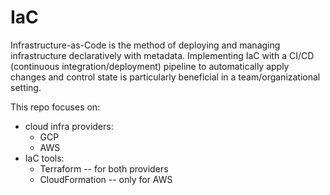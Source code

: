 # IaC


Infrastructure-as-Code is the method of deploying and managing infrastructure declaratively with metadata.
Implementing IaC with a CI/CD (continuous integration/deployment) pipeline to automatically apply changes and control state is particularly beneficial in a team/organizational setting.


This repo focuses on:

- cloud infra providers:
  - GCP
  - AWS
- IaC tools:
  - Terraform -- for both providers
  - CloudFormation -- only for AWS

